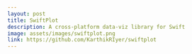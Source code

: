 ```yaml
---
layout: post
title: SwiftPlot
description: A cross-platform data-viz library for Swift
image: assets/images/swiftplot.png
link: https://github.com/KarthikRIyer/swiftplot
---
```


